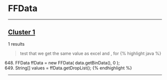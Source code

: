 # FFData

***

## [Cluster 1](./1)
1 results
> test that we get the same value as excel and , for 
{% highlight java %}
648. FFData ffData = new FFData( data.getBinData(), 0 );
650. String[] values = ffData.getDropList();
{% endhighlight %}

***

